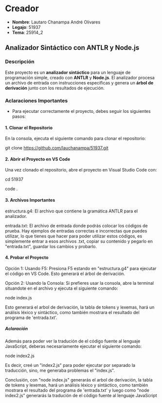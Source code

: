 # Creador

- **Nombre**: Lautaro Chanampa André Olivares  
- **Legajo**: 51937  
- **Tema**: 25914_2


## Analizador Sintáctico con ANTLR y Node.js

### Descripción

Este proyecto es un **analizador sintáctico** para un lenguaje de programación simple, creado con **ANTLR** y **Node.js**. El analizador procesa un archivo de entrada con instrucciones específicas y genera un **árbol de derivación** junto con los resultados de ejecución.

### Aclaraciones Importantes

- Para ejecutar correctamente el proyecto, debes seguir los siguientes pasos:
  
#### 1. Clonar el Repositorio

En la consola, ejecuta el siguiente comando para clonar el repositorio:

git clone https://github.com/lauchanampa/51937.git

#### 2. Abrir el Proyecto en VS Code
Una vez clonado el repositorio, abre el proyecto en Visual Studio Code con:

cd 51937

code .

#### 3. Archivos Importantes
estructura.g4: El archivo que contiene la gramática ANTLR para el analizador.

entrada.txt: El archivo de entrada donde podrás colocar los códigos de prueba. Hay ejemplos de entradas correctas e incorrectas que puedes utilizar, lo que tienes que hacer para poder utilizar estos códigos, es simplemente entrar a esos archivos .txt, copiar su contenido y pegarlo en "entrada.txt", guardar los cambios y probarlo.

#### 4. Probar el Proyecto
Opción 1: Usando F5: 
Presiona F5 estando en "estructura.g4" para ejecutar el código en VS Code. Esto generará el árbol de derivación.

Opción 2: Usando la Consola: 
Si prefieres usar la consola, abre la terminal situandote en el archivo y ejecuta el siguiente comando:

node index.js

Esto generará el arbol de derivación, la tabla de tokens y lexemas, hará un análisis léxico y sintáctico, como también mostrara el resultado del programa de 'entrada.txt'.
##### Aclaración
Además para poder ver la tradución de el código fuente al lenguaje JavaScript, deberas necesariamente ejecutar el siguiente comando:

node index2.js

Es decir, creé un "index2.js" para poder ejecutar por separado la traducción, sino, me generaba problemas el "index.js".

Conclusión, con "node index.js" generarás el arbol de derivación, la tabla de tokens y lexemas, hará un análisis léxico y sintáctico, como también mostrara el resultado del programa de 'entrada.txt' y luego como "node index2.js" generarás la tradución de el código fuente al lenguaje JavaScript
